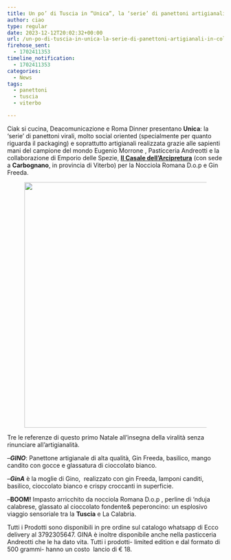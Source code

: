 ```yaml
---
title: Un po’ di Tuscia in “Unica”, la ‘serie’ di panettoni artigianali in collaborazione con Roma Dinner
author: ciao
type: regular
date: 2023-12-12T20:02:32+00:00
url: /un-po-di-tuscia-in-unica-la-serie-di-panettoni-artigianali-in-collaborazione-con-roma-dinner/
firehose_sent:
  - 1702411353
timeline_notification:
  - 1702411353
categories:
  - News
tags:
  - panettoni
  - tuscia
  - viterbo

---
```

Ciak si cucina, Deacomunicazione e Roma Dinner presentano **Unica**: la &#8216;serie&#8217; di panettoni virali, molto social oriented (specialmente per quanto riguarda il packaging) e soprattutto artigianali realizzata grazie alle sapienti mani del campione del mondo Eugenio Morrone , Pasticceria Andreotti e la collaborazione di Emporio delle Spezie, <a href="https://aleepepecom.wordpress.com/2023/04/02/giornata-dedicata-alla-nocciola-della-tuscia-presso-il-casale-dellarcipretura/" target="_blank" rel="noreferrer noopener"><strong>Il Casale dell&#8217;Arcipretura</strong></a> (con sede a **Carbognano**, in provincia di Viterbo) per la Nocciola Romana D.o.p e Gin Freeda.<figure class="wp-block-image aligncenter size-large is-resized">

<img decoding="async" src="images/wp-content/uploads/2023/12/img-20231212-wa00571.jpg?w=1024" alt="" class="wp-image-2618" style="width:571px;height:auto" /> </figure> 

Tre le referenze di questo primo Natale all&#8217;insegna della viralità senza rinunciare all&#8217;artigianalità.

&#8211;**_GINO_**: Panettone artigianale di alta qualità, Gin Freeda, basilico, mango candito con gocce e glassatura di cioccolato bianco.

&#8211;**_GinA_** è la moglie di Gino,  realizzato con gin Freeda, lamponi canditi, basilico, cioccolato bianco e crispy croccanti in superficie. 

&#8211;**BOOM!** Impasto arricchito da nocciola Romana D.o.p , perline di &#8216;nduja calabrese, glassato al cioccolato fondente& peperoncino: un esplosivo viaggio sensoriale tra la **Tuscia** e La Calabria.

Tutti i Prodotti sono disponibili in pre ordine sul catalogo whatsapp di Ecco delivery al 3792305647. GINA è inoltre disponibile anche nella pasticceria Andreotti che le ha dato vita. Tutti i prodotti- limited edition e dal formato di 500 grammi- hanno un costo  lancio di € 18.